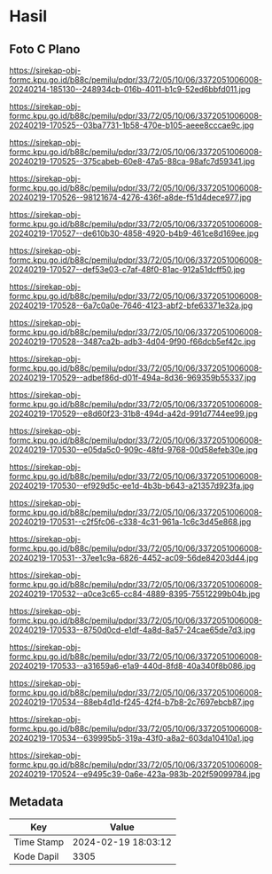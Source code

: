 # Hasil

## Foto C Plano

https://sirekap-obj-formc.kpu.go.id/b88c/pemilu/pdpr/33/72/05/10/06/3372051006008-20240214-185130--248934cb-016b-4011-b1c9-52ed6bbfd011.jpg

https://sirekap-obj-formc.kpu.go.id/b88c/pemilu/pdpr/33/72/05/10/06/3372051006008-20240219-170525--03ba7731-1b58-470e-b105-aeee8cccae9c.jpg

https://sirekap-obj-formc.kpu.go.id/b88c/pemilu/pdpr/33/72/05/10/06/3372051006008-20240219-170525--375cabeb-60e8-47a5-88ca-98afc7d59341.jpg

https://sirekap-obj-formc.kpu.go.id/b88c/pemilu/pdpr/33/72/05/10/06/3372051006008-20240219-170526--98121674-4276-436f-a8de-f51d4dece977.jpg

https://sirekap-obj-formc.kpu.go.id/b88c/pemilu/pdpr/33/72/05/10/06/3372051006008-20240219-170527--de610b30-4858-4920-b4b9-461ce8d169ee.jpg

https://sirekap-obj-formc.kpu.go.id/b88c/pemilu/pdpr/33/72/05/10/06/3372051006008-20240219-170527--def53e03-c7af-48f0-81ac-912a51dcff50.jpg

https://sirekap-obj-formc.kpu.go.id/b88c/pemilu/pdpr/33/72/05/10/06/3372051006008-20240219-170528--6a7c0a0e-7646-4123-abf2-bfe63371e32a.jpg

https://sirekap-obj-formc.kpu.go.id/b88c/pemilu/pdpr/33/72/05/10/06/3372051006008-20240219-170528--3487ca2b-adb3-4d04-9f90-f66dcb5ef42c.jpg

https://sirekap-obj-formc.kpu.go.id/b88c/pemilu/pdpr/33/72/05/10/06/3372051006008-20240219-170529--adbef86d-d01f-494a-8d36-969359b55337.jpg

https://sirekap-obj-formc.kpu.go.id/b88c/pemilu/pdpr/33/72/05/10/06/3372051006008-20240219-170529--e8d60f23-31b8-494d-a42d-991d7744ee99.jpg

https://sirekap-obj-formc.kpu.go.id/b88c/pemilu/pdpr/33/72/05/10/06/3372051006008-20240219-170530--e05da5c0-909c-48fd-9768-00d58efeb30e.jpg

https://sirekap-obj-formc.kpu.go.id/b88c/pemilu/pdpr/33/72/05/10/06/3372051006008-20240219-170530--ef929d5c-ee1d-4b3b-b643-a21357d923fa.jpg

https://sirekap-obj-formc.kpu.go.id/b88c/pemilu/pdpr/33/72/05/10/06/3372051006008-20240219-170531--c2f5fc06-c338-4c31-961a-1c6c3d45e868.jpg

https://sirekap-obj-formc.kpu.go.id/b88c/pemilu/pdpr/33/72/05/10/06/3372051006008-20240219-170531--37ee1c9a-6826-4452-ac09-56de84203d44.jpg

https://sirekap-obj-formc.kpu.go.id/b88c/pemilu/pdpr/33/72/05/10/06/3372051006008-20240219-170532--a0ce3c65-cc84-4889-8395-75512299b04b.jpg

https://sirekap-obj-formc.kpu.go.id/b88c/pemilu/pdpr/33/72/05/10/06/3372051006008-20240219-170533--8750d0cd-e1df-4a8d-8a57-24cae65de7d3.jpg

https://sirekap-obj-formc.kpu.go.id/b88c/pemilu/pdpr/33/72/05/10/06/3372051006008-20240219-170533--a31659a6-e1a9-440d-8fd8-40a340f8b086.jpg

https://sirekap-obj-formc.kpu.go.id/b88c/pemilu/pdpr/33/72/05/10/06/3372051006008-20240219-170534--88eb4d1d-f245-42f4-b7b8-2c7697ebcb87.jpg

https://sirekap-obj-formc.kpu.go.id/b88c/pemilu/pdpr/33/72/05/10/06/3372051006008-20240219-170534--639995b5-319a-43f0-a8a2-603da10410a1.jpg

https://sirekap-obj-formc.kpu.go.id/b88c/pemilu/pdpr/33/72/05/10/06/3372051006008-20240219-170524--e9495c39-0a6e-423a-983b-202f59099784.jpg


## Metadata

| Key        | Value               |
| ---------- | ------------------- |
| Time Stamp | 2024-02-19 18:03:12 |
| Kode Dapil | 3305                |




